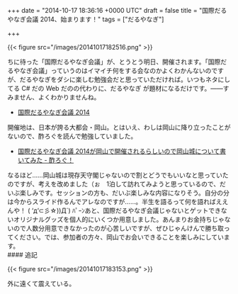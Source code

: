 
+++
date = "2014-10-17 18:36:16 +0000 UTC"
draft = false
title = "国際だるやなぎ会議 2014、始まります！"
tags = ["だるやなぎ"]

+++


{{< figure src="/images/20141017182516.png"  >}}

ちに待った「国際だるやなぎ会議」が、とうとう明日、開催されます。「国際だるやなぎ会議」っていうのはイマイチ何をする会なのかよくわかんないのですが、だるやなぎをダシに楽しむ勉強会だと思っていただければ。いつもネタにしてる C# だの Web だのの代わりに、だるやなぎ が題材になるだけです。――すみません、よくわかりませんね。

<ul>
<li><a href="http://kaigi.daruyanagi.net/">国際だるやなぎ会議 2014</a></li>
</ul>開催地は、日本が誇る大都会・岡山。とはいえ、わしは岡山に降り立ったことがないので、酢ろぐを読んで勉強していました。

<ul>
<li><a href="http://blog.ch3cooh.jp/entry/20141013/1413164930">国際だるやなぎ会議 2014が岡山で開催されるらしいので岡山城について書いてみた - 酢ろぐ！</a></li>
</ul>なるほど……岡山城は現存天守閣じゃないので割とどうでもいいなと思っていたのですが、考えを改めました（ぉ　1泊して訪れてみようと思っているので、だいぶ楽しみです。セッションの方も、だいぶ楽しみな内容になりそう。自分の分は今からスライド作るんでアレなのですが……。半生を語るって何を語ればええんや！ ( ‘д‘⊂彡☆))Д´) ﾊﾟｰﾝあと、国際だるやなぎ会議じゃないとゲットできないオリジナルグッズを個人的にいくつか用意しました。あんまりお金持ちじゃないので人数分用意できなかったのが心苦しいですが、ぜひじゃんけんで勝ち取ってください。では、参加者の方々、岡山でお会いできることを楽しみにしています。

<div class="section">
    #### 追記
    

{{< figure src="/images/20141017183153.png"  >}}

外に遠くて震えている。

</div>

